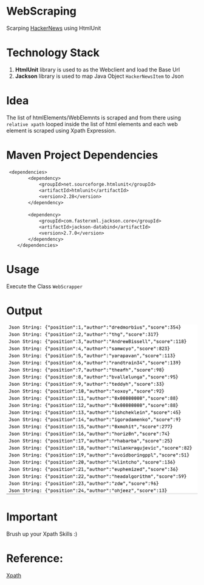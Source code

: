 # WebScraping
Scarping [HackerNews](https://news.ycombinator.com/) using HtmlUnit

# Technology Stack
1. **HtmlUnit** library is used to as the Webclient and load the Base Url
2. **Jackson** library is used to map Java Object `HackerNewsItem` to Json
 

# Idea
The list of htmlElements/WebElemnts is scraped and from there using `relative xpath` looped inside the list of html elements and each web element is scraped using Xpath Expression. 

# Maven Project Dependencies
```
 <dependencies>
        <dependency>
            <groupId>net.sourceforge.htmlunit</groupId>
            <artifactId>htmlunit</artifactId>
            <version>2.28</version>
        </dependency>

        <dependency>
            <groupId>com.fasterxml.jackson.core</groupId>
            <artifactId>jackson-databind</artifactId>
            <version>2.7.0</version>
        </dependency>
    </dependencies>
```
# Usage
Execute the Class `WebScrapper`

# Output
![Output](https://github.com/priya006/WebScraping/blob/master/Output.png)

# Important
 Brush up your Xpath Skills :) 

# Reference:
[Xpath](https://devhints.io/xpath)








